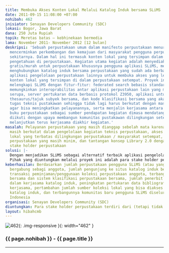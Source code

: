 ```yaml
---
title: Membuka Akses Konten Lokal Melalui Katalog Induk bersama SLiMS
date: 2011-09-15 11:08:00 +07:00
nohibah: 462
inisiator: Senayan Developers Community (SDC)
lokasi: Bogor, Jawa Barat
dana: 250 Juta Rupiah
topik: Meretas batas – kebhinekaan bermedia
lama: November 2011- November 2012 [12 bulan]
deskripsi: 'Sebuah perpustakaan umum dalam manifesto perpustakaan menurut Unesco seharusnya
  mencerminkan perkembangan dan kemajuan dari masyarakat pengguna perpustakaan di
  sekitarnya. Dalam hal ini termasuk konten lokal yang tersimpan dalam koleksi sumber
  pengetahuan di perpustakaan. Kegiatan utama kegiatan adalah menyediakan server hosting
  gratis/murah untuk perpustakaan khususnya pengguna aplikasi SLiMS, membangun dan
  menghubungkan katalog induk bersama perpustakaan yang sudah ada berbasis SLiMS maupun
  aplikasi pengelolaan perpustakaan lainnya untuk membuka akses yang lebih luas bagi
  konten lokal yang tersimpan di dalam perpustakaan setempat. Proyek ini juga akan
  melengkapi SLiMS dengan fitur-fitur: federated search bebasis standar OAI-PMH yang
  memungkinkan interoprabilitas antar aplikasi perpustakaan lain yang memiliki standar
  serupa, server pertukaran data berbasis protokol Z3950, aplikasi untuk membangun
  thesaurus/tajuk subyek bersama, dan kode klasifikasi bersama yang akan mempermudah
  tugas teknis pustakawan sehingga tidak lagi harus berkutat dengan masalah teknis
  agar bisa meningkatkan pelayanannya, serta menjalin kerjasama antara penerbit/toko
  buku perpustakaan sebagai sumber pendapatan kegiatan dimasa mendatang. Semua kegiatan
  diikuti dengan upaya membangun komunitas pustakawan dilingkungan setempat untuk
  melanjutkan terus kerjasama diakhir kegiatan.'
masalah: Pelayanan perpustakaan yang masih dianggap sebelah mata karena pustakawan
  masih berkutat dalam pengelolaan kegiatan teknis perpustakaan, akses terhadap koleksi
  lokal yang terbatas dilingkungan perpustakaan / masyarakat setempat, kerjasama antar
  perpustakaan yang masih minim, dan tantangan konsep Library 2.0 dengan melibatkan
  stake holder perpustakaan
solusi: |-
  Dengan menjadikan SLiMS sebagai alternatif terbaik aplikasi pengelolaan perpustakaan yang siap pakai lengkap dengan fitur-fitur yang mempermudah kerja teknis pustakawan, melengkapi SLiMS dengan standar-standar pertukaran data dan fitur yang memungkinkan pengguna berinterkasi aktif melalui media web, menyediakan layanan hosting gratis untuk membangun katalog online perpustakaan serta berbagi data katalog lewat jaringan katalog induk perpustakaan berbasis SLiMS, membangun komunitas pustakawan pengguna SLiMS sebagi wadah komunikasi dan kerjasama untuk meningkatkan kemampuan pustakawan, membangun tajuk induk/thesaurus bersama dan indeks relatif notasi klasifikasi bersama, dan membangun kerjasama dengan penerbit/percetakan sebagai bagian dari para pemangku.
  Pihak yang diuntungkan melalui proyek ini adalah para stake holder perpustakaan terdiri dari (tetapi tidak terbatas pada) para penggiat pPerpustakaan dan masyarakat penggunanya, penerbit/toko buku, dan para pengguna SLiMS pada khususnya
keberhasilan: Berdasarkan jumlah perpustakaan pengguna SLiMS (atau yang lain) yang
  bergabung sebagi anggota, jumlah pengunjung ke situs katalog induk bersama, peningkatan
  transaksi peminjaman/penggunaan koleksi perpustakaan anggota, terbangunnya thesaurus
  bersama dan sistem klasifikasi perpustakaan bersama, jumlah penerbit yang ikut bergabung
  dalam kerjasama katalog induk, peningkatan pertukaran data bibliografi melalui server
  kerjasama, pertambahan jumlah sumber koleksi lokal yang bisa diakses lewat server
  katalog induk, dan terbangunnya komunitas baru pengguna SLiMS diseluruh wilayah
  Indonesia
organisasi: Senayan Developers Community (SDC)
diuntungkan: Para stake holder perpustakaan terdiri dari (tetapi tidak terbatas pada) para penggiat pPerpustakaan dan masyarakat penggunanya, penerbit/toko buku, dan para pengguna SLiMS pada khususnya
layout: hibahcmb
---
```


![462](/static/img/hibahcmb/462.png){: .img-responsive }{: width="462" }

### {{ page.nohibah }} - {{ page.title }}

---
